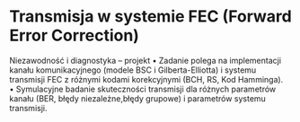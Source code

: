 # Transmisja w systemie FEC (Forward Error Correction)
Niezawodność i diagnostyka – projekt
• Zadanie polega na implementacji kanału komunikacyjnego (modele BSC i Gilberta-Elliotta) i systemu transmisji FEC z różnymi kodami korekcyjnymi (BCH, RS, Kod Hamminga).<br />
• Symulacyjne badanie skuteczności transmisji dla różnych parametrów kanału (BER, błędy niezależne,błędy grupowe) i parametrów systemu transmisji.

